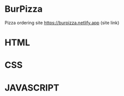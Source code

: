 # BurPizza
Pizza ordering site
https://burpizza.netlify.app  (site link)
# HTML  
# CSS
# JAVASCRIPT
